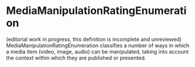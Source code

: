 # MediaManipulationRatingEnumeration

(editorial work in progress, this definition is incomplete and unreviewed) MediaManipulationRatingEnumeration classifies a number of ways in which a media item (video, image, audio) can be manipulated, taking into account the context within which they are published or presented.
